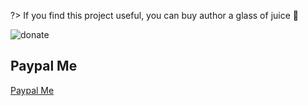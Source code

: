 ?> If you find this project useful, you can buy author a glass of juice :tropical_drink:

![donate](https://wpimg.wallstcn.com/bd273f0d-83a0-4ef2-92e1-9ac8ed3746b9.png)


## Paypal Me
[Paypal Me](https://www.paypal.me/panfree23)

